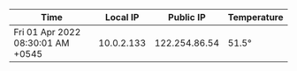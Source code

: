 | Time     | Local IP | Public IP | Temperature |
| ----------- | ----------- | ----------- | ----------- |
| Fri 01 Apr 2022 08:30:01 AM +0545      | 10.0.2.133     | 122.254.86.54  | 51.5° |
